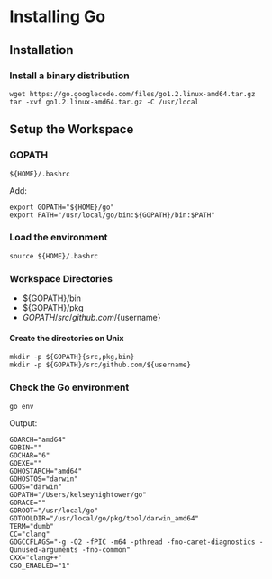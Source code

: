 # Installing Go

## Installation

### Install a binary distribution
 
    wget https://go.googlecode.com/files/go1.2.linux-amd64.tar.gz
    tar -xvf go1.2.linux-amd64.tar.gz -C /usr/local

## Setup the Workspace

### GOPATH

    ${HOME}/.bashrc

Add:

    export GOPATH="${HOME}/go"
    export PATH="/usr/local/go/bin:${GOPATH}/bin:$PATH"

### Load the environment

    source ${HOME}/.bashrc

### Workspace Directories

- ${GOPATH}/bin
- ${GOPATH}/pkg
- ${GOPATH}/src/github.com/${username}


#### Create the directories on Unix

    mkdir -p ${GOPATH}{src,pkg,bin}
    mkdir -p ${GOPATH}/src/github.com/${username}

### Check the Go environment

    go env

Output:

	GOARCH="amd64"
	GOBIN=""
	GOCHAR="6"
	GOEXE=""
	GOHOSTARCH="amd64"
	GOHOSTOS="darwin"
	GOOS="darwin"
	GOPATH="/Users/kelseyhightower/go"
	GORACE=""
	GOROOT="/usr/local/go"
	GOTOOLDIR="/usr/local/go/pkg/tool/darwin_amd64"
	TERM="dumb"
	CC="clang"
	GOGCCFLAGS="-g -O2 -fPIC -m64 -pthread -fno-caret-diagnostics -Qunused-arguments -fno-common"
	CXX="clang++"
	CGO_ENABLED="1"
